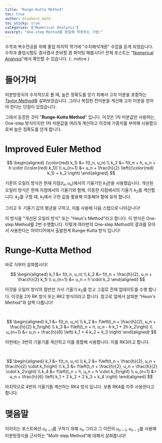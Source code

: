 ```yaml
---
title: "Runge-Kutta Method"
toc: true
author: bluehorn_math
toc_sticky: true
categories: ["Numerical Analysis"]
excerpt: "One-step Method를 분할해 적용하는 기법!"
---
```


수학과 복수전공을 위해 졸업 마지막 학기에 "수치해석개론" 수업을 듣게 되었습니다. 수학과 졸업시험도 겸사겸사 준비할 겸 화이팅 해봅시다!! 전체 포스트는 "[Numerical Analysis](/categories/numerical-analysis)"에서 확인할 수 있습니다.
{: .notice }

# 들어가며

미분방정식의 수치적으로 풀 때, 높은 정확도를 얻기 위해서 고차 미분을 포함하는 [Taylor Method](/2025/05/12/taylor-method/)를 살펴보았습니다. 그러나 복잡한 전미분을 계산해 고차 미분을 얻어야 한다는 단점이 있었습니다.

그래서 등장한 것이 "**Runge-Kutta Method**" 입니다. 이것은 1차 미분값만 사용하는, One-step 방식이지만 1차 미분값을 여러개 계산하고 이것에 가중치를 부여해 사용함으로써 높은 정확도를 얻게 합니다.

# Improved Euler Method

$$
\begin{aligned}
{\color{red} k_1} &= f(t_n, u_n) \\
k_2 &= f(t_n + h, u_n + h \cdot {\color{red} k_1}) \\
u_{n+1} &= u_n + \frac{h}{2} \left({\color{red} k_1} + k_2 \right)
\end{aligned}
$$

기존의 오일러 방식은 현재 지점($t_n, u_n$)에서의 기울기인 $k_1$만을 사용했습니다. 개선된 오일러 방식은 현재 지점에서의 기울기와 함께, 이동한 지점에서의 기울기 $k_2$를 계산합니다. $k_2$를 구할 때, $k_1$에서 구한 값을 활용해 이동해야 함에 유의 합니다.

그리고 두 기울기 값의 평균을 구하고, 이를 사용해 다음 스텝으로 나아갑니다!

이 방식을 "개선된 오일러 방식" 또는 "Heun's Method"라고 합니다. 이 방식은 One-step Method를 2번 수행합니다.
이렇게 여러번의 One-step Method의 결과를 모아서 사용한다는 아이디어에서 출발한게 Runge-Kutta 방식 입니다!

# Runge-Kutta Method

바로 식부터 살펴봅시다!

$$
\begin{aligned}
k_1 &= f(t_n, u_n) \\
k_2 &= f(t_n + \frac{h}{2}, u_n + \frac{h}{2} k_1) \\
u_{n+1} &= u_n + h \cdot k_2
\end{aligned}
$$

이것을 오일러 방식의 절반만 가서 기울기 $k_2$를 얻고 그걸로 전체 업데이트를 수행 합니다. 이것을 2차 RK 방식 또는 RK2 방식이라고 합니다. 참고로 앞에서 살펴본 "Heun's Method"와 살짝 다릅니다!

<br/>

$$
\begin{aligned}
k_1 &= f(t_n, u_n) \\
k_2 &= f\left(t_n + \frac{h}{2}, u_n + \frac{h}{2} k_1\right) \\
k_3 &= f\left(t_n + h, u_n - h k_1 + 2h k_2\right) \\
u_{n+1} &= u_n + \frac{h}{6} \left( k_1 + 4 k_2 + k_3 \right)
\end{aligned}
$$

이번에는 3번의 기울기를 계산하고 이를 종합해 사용합니다. 이를 RK3라고 합니다.

<br/>

$$
\begin{aligned}
k_1 &= f(t_n, u_n) \\
k_2 &= f\left(t_n + \frac{h}{2}, u_n + \frac{h}{2} \cdot k_1\right) \\
k_3 &= f\left(t_n + \frac{h}{2}, u_n + \frac{h}{2} \cdot k_2\right) \\
k_4 &= f\left(t_n + h, u_n + h \cdot k_3\right) \\
u_{n+1} &= u_n + \frac{h}{6} \left( k_1 + 2 k_2 + 2 k_3 + k_4 \right)
\end{aligned}
$$

마지막으로 4번의 기울기를 계산하는 RK4 방식 입니다. 보통 RK4를 자주 사용한다고 합니다.

# 맺음말

이어지는 포스트에선 $u_{n+1}$를 구하기 위해 $u_{n}$ 그리고 그 이전의 $u_{n-1}$, $u_{n-2}$를 사용해 미분방정식을 근사하는 "Multi-step Method"에 대해서 살펴봅니다!

